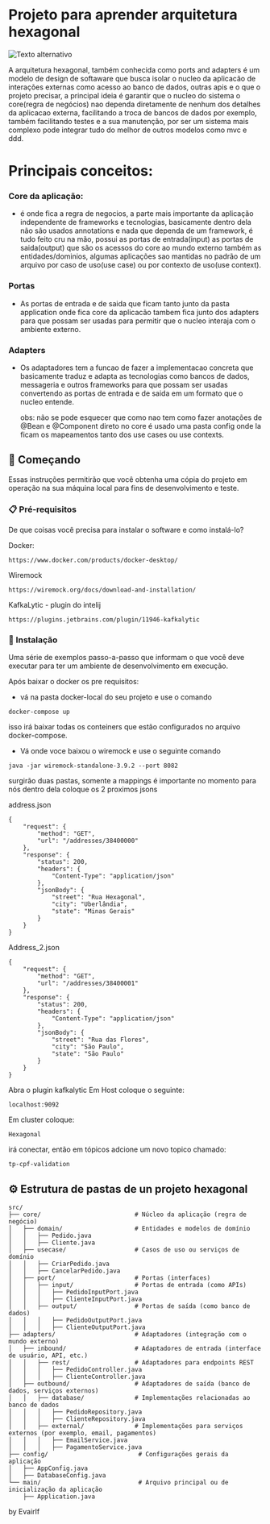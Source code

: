 # Projeto para aprender arquitetura hexagonal

![Texto alternativo](https://othercode.io/user/pages/02.blog/hexagonal-architecture/hexagonal-architecture-layers.webp)


A arquitetura hexagonal, também conhecida como ports and adapters é um modelo de design de softaware que busca isolar o nucleo da aplicacão de interações externas
como acesso ao banco de dados, outras apis e o que o projeto precisar, a principal ideia é garantir que o nucleo do sistema o core(regra de negócios) 
nao dependa diretamente de nenhum dos detalhes da aplicacao externa, facilitando a troca de bancos de dados por exemplo, também facilitando testes e a sua manutenção,
por ser um sistema mais complexo pode integrar tudo do melhor de outros modelos como mvc e ddd.

# Principais conceitos:

### Core da aplicação:
-  é onde fica a regra de negocios, a parte mais importante da aplicação independente de frameworks e tecnologias, basicamente dentro dela
  não são usados annotations e nada que dependa de um framework, é tudo feito cru na mão, possui as portas de entrada(input) as portas de saida(output)
  que são os acessos do core ao mundo externo também as entidades/dominios, algumas aplicações sao mantidas no padrão de um arquivo por caso de uso(use case)
  ou por contexto de uso(use context).

### Portas
- As portas de entrada e de saida que ficam tanto junto da pasta application onde fica core da aplicacão tambem fica junto dos adapters para que possam ser usadas para
  permitir que o nucleo interaja com o ambiente externo.

### Adapters
- Os adaptadores tem a funcao de fazer a implementacao concreta que basicamente traduz e adapta as tecnologias como bancos de dados, messageria e outros frameworks
  para que possam ser usadas convertendo as portas de entrada e de saida em um formato que o nucleo entende.

  obs: não se pode esquecer que como nao tem como fazer anotações de @Bean e @Component direto no core é usado uma pasta config onde la ficam os mapeamentos tanto dos
  use cases ou use contexts.

## 🚀 Começando

Essas instruções permitirão que você obtenha uma cópia do projeto em operação na sua máquina local para fins de desenvolvimento e teste.

### 📋 Pré-requisitos

De que coisas você precisa para instalar o software e como instalá-lo?

Docker:
```
https://www.docker.com/products/docker-desktop/
```
Wiremock
```
https://wiremock.org/docs/download-and-installation/
```
KafkaLytic - plugin do intelij
```
https://plugins.jetbrains.com/plugin/11946-kafkalytic
```

### 🔧 Instalação

Uma série de exemplos passo-a-passo que informam o que você deve executar para ter um ambiente de desenvolvimento em execução.

Após baixar o docker os pre requisitos:

- vá na pasta docker-local do seu projeto e use o comando

```
docker-compose up
```
isso irá baixar todas os conteiners que estão configurados no arquivo docker-compose.

- Vá onde voce baixou o wiremock e use o seguinte comando

```
java -jar wiremock-standalone-3.9.2 --port 8082
```
surgirão duas pastas, somente a mappings é importante no momento para nós
dentro dela coloque os 2 proximos jsons

address.json
```
{
    "request": {
        "method": "GET",
        "url": "/addresses/38400000"
    },
    "response": {
        "status": 200,
        "headers": {
            "Content-Type": "application/json"
        },
        "jsonBody": {
            "street": "Rua Hexagonal",
            "city": "Uberlândia",
            "state": "Minas Gerais"
        }
    }
}
```
Address_2.json
```
{
    "request": {
        "method": "GET",
        "url": "/addresses/38400001"
    },
    "response": {
        "status": 200,
        "headers": {
            "Content-Type": "application/json"
        },
        "jsonBody": {
            "street": "Rua das Flores",
            "city": "São Paulo",
            "state": "São Paulo"
        }
    }
}
```
Abra o plugin kafkalytic
Em Host coloque o seguinte:
```
localhost:9092
```
Em cluster coloque:
```
Hexagonal
```
irá conectar, então em tópicos adcione um novo topico chamado:
```
tp-cpf-validation
```

## ⚙️ Estrutura de pastas de un projeto hexagonal

```
src/
├── core/                          # Núcleo da aplicação (regra de negócio)
│   ├── domain/                    # Entidades e modelos de domínio
│   │   ├── Pedido.java
│   │   ├── Cliente.java
│   ├── usecase/                   # Casos de uso ou serviços de domínio
│   │   ├── CriarPedido.java
│   │   ├── CancelarPedido.java
│   ├── port/                      # Portas (interfaces)
│   │   ├── input/                 # Portas de entrada (como APIs)
│   │   │   ├── PedidoInputPort.java
│   │   │   ├── ClienteInputPort.java
│   │   ├── output/                # Portas de saída (como banco de dados)
│   │   │   ├── PedidoOutputPort.java
│   │   │   ├── ClienteOutputPort.java
├── adapters/                      # Adaptadores (integração com o mundo externo)
│   ├── inbound/                   # Adaptadores de entrada (interface de usuário, API, etc.)
│   │   ├── rest/                  # Adaptadores para endpoints REST
│   │   │   ├── PedidoController.java
│   │   │   ├── ClienteController.java
│   ├── outbound/                  # Adaptadores de saída (banco de dados, serviços externos)
│   │   ├── database/              # Implementações relacionadas ao banco de dados
│   │   │   ├── PedidoRepository.java
│   │   │   ├── ClienteRepository.java
│   │   ├── external/              # Implementações para serviços externos (por exemplo, email, pagamentos)
│   │   │   ├── EmailService.java
│   │   │   ├── PagamentoService.java
├── config/                         # Configurações gerais da aplicação
│   ├── AppConfig.java
│   ├── DatabaseConfig.java
└── main/                           # Arquivo principal ou de inicialização da aplicação
    ├── Application.java
```

by Evairlf
